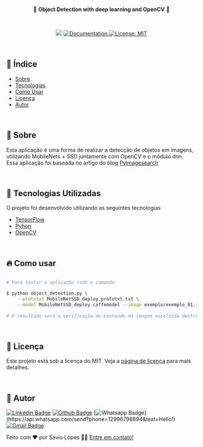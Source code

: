 <p align="center"> 🚀 <strong> Object Detection with deep learning and OpenCV</strong> 🚧
 </p>
 
<br> 

<p align="center">
   <img src="https://img.shields.io/badge/version-0.0.1-yellow.svg" />
  
  <a href="https://github.com/savio-2-lopes">
    <img alt="Documentation" src="https://img.shields.io/badge/documentation-yes-brightgreen.svg" target="_blank" />
  </a>
 
 <a href="https://github.com/savio-2-lopes">
    <img alt="License: MIT" src="https://img.shields.io/badge/License-MIT-blue.svg" target="_blank" />
  </a>
</p>

<br> 

## :pushpin: Índice 

- [Sobre](#sobre)
- [Tecnologias](#tecnologias-utilizadas)
- [Como Usar](#usar)
- [Licença](#licenca)
- [Autor](#autor)

<br> 

<a id="sobre"></a>

## :bookmark: Sobre

Esta aplicação é uma forma de realizar a detecção de objetos em imagens, utilizando MobileNets + SSD juntamente com OpenCV e o módulo dnn.
<br>
Essa aplicação foi baseada no artigo do blog [Pyimagesearch](https://www.pyimagesearch.com/2017/09/11/object-detection-with-deep-learning-and-opencv/)

<br> 

<a id="tecnologias-utilizadas"></a>

## :rocket: Tecnologias Utilizadas

O projeto foi desenvolvido utilizando as seguintes tecnologias

- [TensorFlow](https://www.tensorflow.org/lite/models/object_detection/overview)
- [Pyhon](https://www.python.org/)
- [OpenCV](https://www.python.org/)

<br> 

<a id="usar"></a>

## :fire: Como usar

```sh

# Para testar a aplicação rode o comando:

$ python object_detection.py \
	--prototxt MobileNetSSD_deploy.prototxt.txt \
	--model MobileNetSSD_deploy.caffemodel --image exemplo/exemplo_01.jpg 
	
# O resultado será a verificação do conteúdo da imagem escolhida dentro do diretório exemplo (a imagem em questão é exemplo_01.jpg)

```
<br>

<a id="licenca"></a>

## :memo: Licença

Este projeto está sob a licença do MIT. Veja a [página de licença](https://opensource.org/licenses/MIT) para mais detalhes.

<br>

<a id="autor"></a>

## 🦸 Autor
        
[![Linkedin Badge](https://img.shields.io/badge/savio-lopes-blue?style=flat-square&logo=Linkedin&logoColor=white&link=https://https://www.linkedin.com/in/savio-lopes/)](https://www.linkedin.com/in/savio-lopes/) 
[![Github Badge](https://img.shields.io/badge/-Github-000?style=flat-square&logo=Github&logoColor=white&link=https://github.com/savio-2-lopes)](https://github.com/savio-2-lopes)
[![Whatsapp Badge](https://img.shields.io/badge/-Whatsapp-4CA143?style=flat-square&labelColor=4CA143&logo=whatsapp&logoColor=white&link=https://api.whatsapp.com/send?phone=12996798894&text=Hello!)](https://api.whatsapp.com/send?phone=12996798894&text=Hello!)
[![Gmail Badge](https://img.shields.io/badge/-Gmail-c14438?style=flat-square&logo=Gmail&logoColor=white&link=mailto:savioaugulopes@gmail.com)](mailto:savioaugulopes@gmail.com)

Feito com ❤️ por Savio Lopes 👋🏽 [Entre em contato!](https://www.linkedin.com/in/savio-lopes/)
